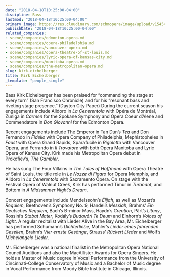 ```yaml
---
date: "2018-04-18T10:25:00-04:00"
discipline: Bass
lastmod: "2018-04-18T10:25:00-04:00"
primary_image: https://res.cloudinary.com/schmopera/image/upload/v1545409169/media/webhook-uploads/1524061442814/EICHELBERGER_HIRESPHOTO.jpg.jpg
publishDate: "2018-04-18T10:25:00-04:00"
related_companies:
- scene/companies/edmonton-opera.md
- scene/companies/opera-philadelphia.md
- scene/companies/vancouver-opera.md
- scene/companies/opera-theatre-of-st-louis.md
- scene/companies/lyric-opera-of-kansas-city.md
- scene/companies/manitoba-opera.md
- scene/companies/the-metropolitan-opera.md
slug: kirk-eichelberger
title: Kirk Eichelberger
_template: "people_single"
---
```


Bass Kirk Eichelberger has been praised for “commanding the stage at every turn” (San Francisco Chronicle) and for his “resonant bass and riveting stage presence.” (Dayton City Paper) During the current season his engagements include Alidoro in *La Cenerentola* with Opéra de Montréal, Zuniga in *Carmen* for the Spokane Symphony and Opera Coeur d’Alene and Commendatore in *Don Giovanni* for the Edmonton Opera.

Recent engagements include The Emperor in Tan Dun’s *Tea* and Don Fernando in *Fidelio* with Opera Company of Philadelphia, Mephistopheles in *Faust* with Opera Grand Rapids, Sparafucile in *Rigoletto* with Vancouver Opera, and Ferrando in *Il Trovatore* with both Opera Manitoba and Lyric Opera of Kansas City. Kirk made his Metropolitan Opera debut in Prokofiev’s, *The Gambler*.

He has sung The Four Villains in *The Tales of Hoffmann* with Opera Theatre of Saint Louis, the title role in *Le Nozze di Figaro* for Opera Memphis, and Alidoro in *La Cenerentola* with Sacramento Opera. On stage with the Festival Opera of Walnut Creek, Kirk has performed Timur in *Turandot*, and Bottom in *A Midsummer Night’s Dream*.

Concert engagements include Mendelssohn’s *Elijah*, as well as Mozart’s *Requiem*, Beethoven’s Symphony No. 9, Handel’s *Messiah*, Brahms’ *Ein Deutsches Requiem*, Bach’s B-minor Mass, Haydn’s *Creation*, Pärt’s *Litany*, Rossini’s *Stabat Mater*, Kodály’s *Budavári Te Deum* and Einhorn’s *Voices of Light*. A regular recitalist with Lieder Alive in the Bay Area, Mr. Eichelberger has performed Schumann’s *Dichterliebe*, Mahler’s *Lieder eines fahrenden Gesellen*, Brahm’s *Vier ernste Gesänge*, Strauss’ *Rückert Lieder* and Wolf’s *Michelangelo Lieder*.

Mr. Eichelberger was a national finalist in the Metropolitan Opera National Council Auditions and also the MacAllister Awards for Opera Singers. He holds a Master of Music degree in Vocal Performance from the University of Cincinnati-College Conservatory of Music and a Bachelor of Music degree in Vocal Performance from Moody Bible Institute in Chicago, Illinois.
